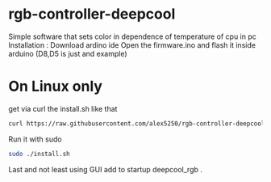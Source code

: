 # rgb-controller-deepcool
Simple software that sets color in dependence of temperature of cpu in pc 
Installation : 
Download ardino ide 
Open the firmware.ino and flash it inside arduino (D8,D5 is just and example) 
# On Linux only 
get via curl the install.sh like that 
```Bash
curl https://raw.githubusercontent.com/alex5250/rgb-controller-deepcool/main/software/install.sh > install.sh
```
Run it with sudo 
```Bash
sudo ./install.sh
```
Last and not least using GUI add  to startup deepcool_rgb . 
